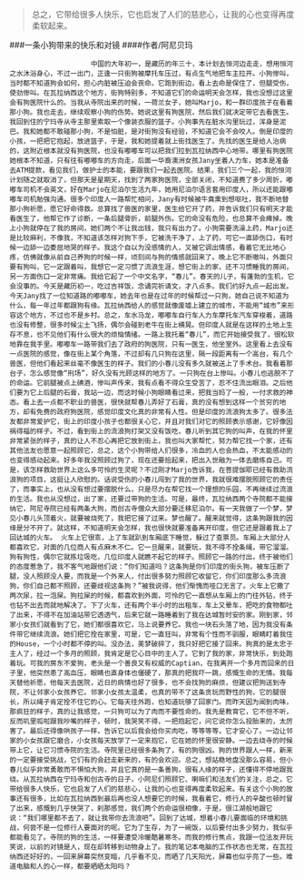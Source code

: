 > 总之，它带给很多人快乐，它也启发了人们的慈悲心，让我的心也变得再度柔软起来。

###一条小狗带来的快乐和对镜
####作者/阿尼贝玛

						中国的大年初一，是藏历的年三十，本计划去恒河边走走，想用恒河之水沐浴身心，不过一出门，正逢一只街狗被摩托车压过，有点生气地把车主拉开。小狗惨叫，当时都不知道狗会如何，担心内脏被压迫会丧命。它跑到街边，看上去命是保住了，但腿受伤，使劲惨叫。在瓦拉纳西这个地方，街狗特别多，不知道它们的命运明天会怎样，我也没想过这里会有狗医院什么的。当我从寺院出来的时候，一荷兰女子，她叫Marjo，和一群印度孩子在看着那小狗。我也走去，继续观察小狗的伤势。她说这里有狗医院，然后我们就决定带它去看医生。我回到住的宁玛寺从寺主那里索取一个像装衣服的篮子。小狗事先在脏水沟里玩过，浑身是泥巴。我和她都不敢碰那小狗，不是怕脏，是对街狗没有经验，不知道它会不会咬人。倒是印度的小孩，一把把它抱起，放进篮子，于是，我和她提着就上街找医生了。先找的医生是给人治病的，这附近根本就没有狗医院，也没有嘟嘟车可以把我们拉到瓦拉纳西中心地带。哪里有狗医院她根本不知道，只有往有嘟嘟车的方向走，后面一华裔澳洲女孩Jany坐着人力车，她本是准备去ATM提款，看见我们，做护士的本能，要跟我们一起去医院。结果，我们三个一起，我的恒河计划随之就取消了，但那天是星期天，找到了两家狗医院，全部关闭，不知道费了多少周折，嘟嘟车司机不会英文，好在Marjo在尼泊尔生活九年，她用尼泊尔语言套用印度人，所以还能跟嘟嘟车司机勉强沟通。很多个印度人一路帮忙相问，Jany有时候被牛粪熏到想呕吐，我不断地替那小狗祈愿，愿它好命得救。总算找了兽医的家里，医生给它开了药，并告诉我们只有明天才能看医生了，他帮它作了诊断，一条后腿骨折，前腿外伤。它的命没有危险，也总算不会瘫掉。晚上小狗就停在了我的房间，她们两个不让我出钱，我只有出力了。小狗需要洗澡上药，Marjo还是比较麻利，不像我，不知道该怎样对狗下手，它被洗干净了，上了药，可它一直舔伤口，有时候一边舔一边委屈地哭的样子。我这个自以为没感情的人，又被它调出情感，看着它无比地心疼，仿佛就像从前自己养狗的时候一样，顷刻间与狗的情感就回来了。晚上它不断嗷叫，外面只要有狗叫，它一定跟着叫，我想它一定习惯了流浪生涯，想它街上的家，还不习惯睡我的房间，另一方面伤口一定非常痛。我给它起了一个中文名字，“春儿”。春天的儿子，有蓬勃的生机，它会没事的。今天是藏历初一，吃过吉祥饭，念诵完祈请文，才八点多。我们约好九点一起出发。今天Jany找了一位知道路的嘟嘟车，她去年也是在过年的时候帮过一只狗，她自己说不知道为什么，每一年过年都跟狗有缘。瓦拉纳西给人的感觉就像废墟上建立的城市，不能用“城市”来形容这个地方，不过也不是乡村。总之，车水马龙，嘟嘟车自行车人力车摩托车汽车穿梭着，道路也没有修整，很多时候尘土飞扬，偶尔会碰到老牛在街上横晃。但印度人就是在这样的土地上生存不息，也不见他们有什么很大的烦恼情绪。一路上我托着“春儿”，而它开始接受我了，很松软地靠在我手里。嘟嘟车一路带我们去了政府的狗医院，只有一医生，他坐室外。这里看上去没有一点医院的感觉，像在街上某个角落，不过却有几只狗在这里，隔一段距离有一个高台，有几个兽医，但他们看起来丝毫不像医生的样子。我们的小春儿没有多久就被送上了手术台。我看着那台子，怎么感觉像“刑场”，好久没有光顾这样的地方了。一只狗在台上惨叫。小春儿也逃脱不了的命运。它前腿被点上碘酒，惨叫声传来，我有点看不得众生受苦了，忍不住流出眼泪。之后他们要为它上后腿的石膏，我站一边，而这时候小狗眼睛看过来，把我当妈了一般，一付求救的神态。看上去一点都不职业的兽医，很快就帮春儿弄好了石膏，真的没有想到这样一个贫穷的地方，却有免费的政府狗医院，感觉印度文化真的非常有人性。但是印度的流浪狗太多了。很多法友都非常爱护它，街上的印度小孩子也都很关心它，并且对我们对它的照顾表示感谢，它好像因祸得福的样子。不过，看到街上的流浪狗打架又没有饭吃，春儿听到其它狗的叫声，在我的怀里非常紧张的样子，真的让人不忍心再把它放到街上，我也叫大家帮忙，努力帮它找一个家，还有其他法友也愿意一起照顾它，总之，这个小狗带给人们很多，冷血的人也会热血，不太能感动的也变得感动起来。好多年我没照顾过狗了，现在还要拾起来，把出入世融为一体去磨练自己。可是，该怎样救助世界上这么多可怜的生灵呢？不过刚才Marjo告诉我，在菩提伽耶已经有救助流浪狗的项目，这挺让人欣慰的。话说受伤的小春儿闯到了我的世界，我就很难摆脱照顾它的责任了，而事实上，也从没有想过要摆脱什么，只是尽力在帮它找一个理想的乐园，不再继续过流浪的生活。我也从没想过，出了家，还要过带狗的生活。可是，最终，瓦拉纳西两个寺院都不能接纳它，阿尼寺院已经有两条大狗，而创古寺僧众大部分要迁移尼泊尔。有一天我做了一个梦，梦见小春儿头顶着火，就要被烧死了，我把它接了过来。梦也醒了。醒来就觉得，这条狗跟我的因缘是分不开了。就这样，不知道明天会怎样，我也很快就要准备离开印度，但它还是跟着我上了回达城的火车。 火车上它很乖，上了车就趴到车厢底下睡觉，躲过了查票员。车厢上大部分人都喜欢它，对面的几位商人有点麻木不仁。它一旦醒来，就要玩，我不得不拴条绳，带它溜溜。狗有狗性，偶尔它就拣垃圾吃，几位印度人就瞧不起它的样子。照顾它一路的付出，终于被他们的态度惹急了，我不客气地跟他们说：“你们知道吗？这条狗是你们印度的街头狗，被车压断了腿，没人照顾没人要，而我是一个外来人，付出很多努力照顾它收留它，你们印度那么多流浪狗，你们自己都不照顾，还要歧视这条狗？”被我说得，他们惭愧而哑口无言了。火车上它撒了两次尿，拉一泡屎。狗拉屎的时候，都喜欢到外面，可怜的它一直想从车厢上的门往外钻，终于也钻不出去而就地解决了。下了火车，还有两个半小时的出租车，车上又晕车，把吃的食物都吐了出来，不得不在加油站带它透透气，后来它就一路睡着到了我在达城暂时安的家。刚到家，邻家小女孩们就看到了它，她们都很喜欢它，马上说要养它。我也一块石头落了地，因为我没有条件带它继续流浪。她们把它拴在家里，可是，它一直狂叫，非常有个性而不驯服，眼睛盯着我住的House，一个小时都不停的叫。没办法，美梦破碎了，我只好把它接了回来。狗真的是太忠于主人了，经过一个多月的照顾，我肯定是它心目中的主人了。它到了我的家，非常快乐，到处跑着玩。可我的房东不爱狗，老头是一个善良又有权威的Captian，在我离开一个多月而回来的日子里，他突然患了高血压，眼睛也直身体也僵硬了，那真的把我吓一跳，感慨生命的无情。我每天替他祈愿，他每天去医院，近日的病情也好了很多，也不会找狗的麻烦，但建议把狗送到寺院，不让邻家小女孩养它。邻家小女孩太温柔，也真的带不了这条贪玩而野性的狗，它的腿很长，所以绳子肯定拴不住它的心。它每天往外跑，也知道玩够了回家门。而昨天因为闻到肉味，那疯狂的样子，真的让我感觉，一只狗可以为了肉而不要性命的。我先是教育它，它不但不听，反而叽里呱啦跟我吵嘴的样子，顿时，我哭笑不得，一把抱起它，问它说你怎么投胎来的，太厉害了。最后还得像哄孩子一样，告诉它以后我会给你买肉吃，等等等等，它才安心了。一边让邻家的小女孩跟它磨合，小女孩每天放学了一定来抱它，它在她的怀里很安静。一边去绕寺的时候带上它，让它习惯寺院的生活。寺院里已经很多条狗了，有的狗很凶。狗的世界跟人一样，新来的一定要接受挑战，它们有的会赶走新来的，有的会欢迎。总之，想站稳地盘没那么容易，但小春儿似乎非常勇敢而不惧怕大狗，并且它真的是一条善狗，很有人缘的样子，还懂得不停地跟我绕。从瓦拉纳西在宁玛寺和创古寺的日子，小阿尼们照顾它、喇嘛们和法友们的关注，总之，它带给很多人快乐，它也启发了人们的慈悲心，让我的心也变得再度柔软起来。有关这个小狗的故事还有很多，比如在瓦拉纳西到最后再也没人想要它的时候，我看着它，修行人的辛酸也顿时冒了出来，感慨到几乎快哭了，刹那感觉，我们两个的命运很相像，于是，很江湖般地跟它说：“我们哪里都不去了，就让我带你去流浪吧”。回到了达城，想着小春儿要面临的环境和挑战，何尝不是一位修行人要面对的呢。它为了生存，为了一碗饭，以后要付出多少努力，我似乎都能看见了。寺院的狗的生活，一样要遭受冷暖酷暑寒冬。而我的修行焦点，我跟一位法友开玩笑说，以前的对镜是人，现在却转移到动物身上了。我的笔记本电脑的工作状态也无常，在瓦拉纳西还好好的，一回来屏幕突然变暗，几乎看不见，而晒了几天阳光，屏幕也似乎亮了一些。难道电脑和人的心一样，都要晒晒太阳吗？			  		